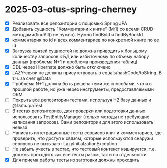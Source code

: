 # 2025-03-otus-spring-cherney

- [x] Реализовать все репозитории с пощомью Spring JPA
- [x] Добавить сущность "Комментарии к кнгие" (М:1) со всеми CRUD-методами(findAll() не нужно). Нужно findById и findByBookId
- [x] комментария по id и всех комментариев по конкретной книге по ее id
- [x] Загрузка связей сущностей не должна приводить к большому количеству запросов к БД 
  или избыточному по объему набору данных (проблема N+1 и проблема произведения таблиц)
- [x] DDL через Hibernate должно быть отключено
- [x] LAZY-связи не должны присутствовать в equals/hashCode/toString. В т.ч. за счет @Data
- [x] Проблема N+1 должна быть решена теми же способами, что и в прошлой работе, но уже через инструменты, предоставляемыми ORM
- [ ] Покрыть все репозитории тестами, используя H2 базу данных и @DataJpaTest
- [ ] В тестах репозиториев, для проверки или подготовки данных использовать TestEntityManager (только методы не требующие написания запросов). Сами репозитории для этого использовать нельзя
- [ ] Написать интеграционные тесты сервисов книг и комментариев, где проверить, что доступ к связям, которые используются снаружи серивсов не вызывают LazyInitialzationException
- [ ] Не забыть учесть в тестах, что тестовый контекст кэшируется, т.е. должны проходить как все тесты разом, так и по отдельности
- [x] Для приема работы тесты из заготовки должны проходить